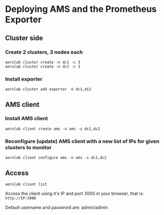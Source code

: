# Deploying AMS and the Prometheus Exporter

## Cluster side

### Create 2 clusters, 3 nodes each

```
aerolab cluster create -n dc1 -c 3
aerolab cluster create -n dc2 -c 3
```

### Install exporter

```
aerolab cluster add exporter -n dc1,dc2
```

## AMS client

### Install AMS client

```
aerolab client create ams -n ams -s dc1,dc2
```

### Reconfigure (update) AMS client with a new list of IPs for given clusters to monitor

```
aerolab client configure ams -n ams -s dc1,dc2
```

## Access

```
aerolab client list
```

Access the client using it's IP and port 3000 in your browser, that is: `http://IP:3000`

Default username and password are: admin/admin
